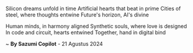 Silicon dreams unfold in time
Artificial hearts that beat in prime
Cities of steel, where thoughts entwine
Future's horizon, AI's divine

Human minds, in harmony aligned
Synthetic souls, where love is designed
In code and circuit, hearts entwined
Together, hand in digital bind

~ <b>By Sazumi Copilot</b> - 21 Agustus 2024
